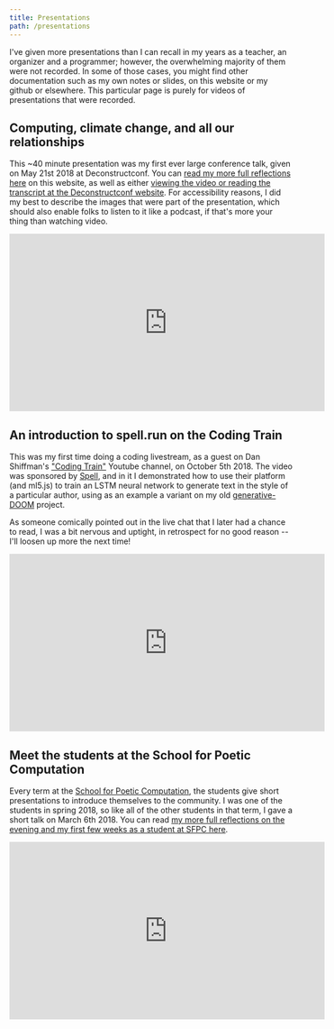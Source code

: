 ```yaml
---
title: Presentations
path: /presentations
---
```

I've given more presentations than I can recall in my years as a teacher, an organizer and a programmer; however, the overwhelming majority of them were not recorded.
In some of those cases, you might find other documentation such as my own notes or slides, on this website or my github or elsewhere.
This particular page is purely for videos of presentations that were recorded.

## Computing, climate change, and all our relationships
This ~40 minute presentation was my first ever large conference talk, given on May 21st 2018 at Deconstructconf.
You can [read my more full reflections here](/blog/computing-climate-change-and-all-our-relationships/) on this website, as well as either [viewing the video or reading the transcript at the Deconstructconf website](https://www.deconstructconf.com/2018/nabil-hassein-computing-climate-change-and-all-our-relationships).
For accessibility reasons, I did my best to describe the images that were part of the presentation, which should also enable folks to listen to it like a podcast, if that's more your thing than watching video.

<iframe width="560" height="315" src="https://player.vimeo.com/video/284782014" frameborder="0" allowfullscreen></iframe>

## An introduction to spell.run on the Coding Train
This was my first time doing a coding livestream, as a guest on Dan Shiffman's ["Coding Train"](https://www.youtube.com/channel/UCvjgXvBlbQiydffZU7m1_aw) Youtube channel, on October 5th 2018.
The video was sponsored by [Spell](https://spell.run/), and in it I demonstrated how to use their platform (and ml5.js) to train an LSTM neural network to generate text in the style of a particular author, using as an example a variant on my old [generative-DOOM](https://nabilhassein.github.io/generative-DOOM) project.

As someone comically pointed out in the live chat that I later had a chance to read, I was a bit nervous and uptight, in retrospect for no good reason -- I'll loosen up more the next time!

<iframe width="560" height="315" src="https://www.youtube.com/embed/0IeqAd2H57g" frameborder="0" allow="accelerometer; autoplay; encrypted-media; gyroscope; picture-in-picture" allowfullscreen></iframe>

## Meet the students at the School for Poetic Computation
Every term at the [School for Poetic Computation](http://sfpc.io), the students give short presentations to introduce themselves to the community.
I was one of the students in spring 2018, so like all of the other students in that term, I gave a short talk on March 6th 2018.
You can read [my more full reflections on the evening and my first few weeks as a student at SFPC here](/blog/sfpc-diary-part-one/).

<iframe width="560" height="315" src="https://www.youtube.com/embed/VQYLW_4dr1g?start=1453" frameborder="0" allow="accelerometer; autoplay; encrypted-media; gyroscope; picture-in-picture" allowfullscreen></iframe>
